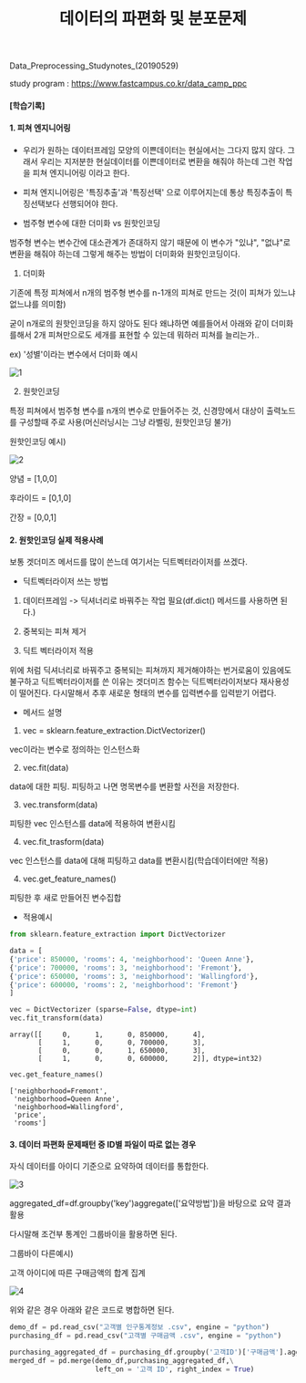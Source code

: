 ﻿---
layout: post
title: "데이터의 파편화 및 분포문제"
tags: [데이터전처리]
comments: true
---

Data_Preprocessing_Studynotes_(20190529)

study program : https://www.fastcampus.co.kr/data_camp_ppc

#### [학습기록]

#### 1. 피쳐 엔지니어링

- 우리가 원하는 데이터프레임 모양의 이쁜데이터는 현실에서는 그다지 많지 않다. 그래서 우리는 지저분한 현실데이터를 이쁜데이터로 변환을 해줘야 하는데 그런 작업을 피쳐 엔지니어링 이라고 한다.


- 피쳐 엔지니어링은 '특징추출'과 '특징선택' 으로 이루어지는데 통상 특징추출이 특징선택보다 선행되어야 한다.


- 범주형 변수에 대한 더미화 vs 원핫인코딩

범주형 변수는 변수간에 대소관계가 존대하지 않기 때문에 이 변수가 "있냐", "없냐"로 변환을 해줘야 하는데 그렇게 해주는 방법이 더미화와 원핫인코딩이다.

1) 더미화 

기존에 특정 피쳐에서 n개의 범주형 변수를 n-1개의 피쳐로 만드는 것(이 피쳐가 있느냐 없느냐를 의미함) 

굳이 n개로의 원핫인코딩을 하지 않아도 된다 왜냐하면 예를들어서 아래와 같이 더미화를해서 2개 피쳐만으로도 세개를 표현할 수 있는데 뭐하러 피쳐를 늘리는가..

ex) '성별'이라는 변수에서 더미화 예시

![1](https://user-images.githubusercontent.com/41605276/58614859-8fefcf80-82f4-11e9-9d53-dc4339edf660.png)

2) 원핫인코딩

특정 피쳐에서 범주형 변수를 n개의 변수로 만들어주는 것, 신경망에서 대상이 출력노드를 구성할때 주로 사용(머신러닝시는 그냥 라벨링, 원핫인코딩 불가)

원핫인코딩 예시)

![2](https://user-images.githubusercontent.com/41605276/58614882-99793780-82f4-11e9-9ffd-619e04af22bb.png)

양념 = [1,0,0]

후라이드 = [0,1,0]

간장 = [0,0,1]

#### 2. 원핫인코딩 실제 적용사례

보통 겟더미즈 메서드를 많이 쓴느데 여기서는 딕트벡터라이저를 쓰겠다. 

- 딕트벡터라이저 쓰는 방법

1) 데이터프레임 -> 딕셔너리로 바꿔주는 작업 필요(df.dict() 메서드를 사용하면 된다.)

2) 중복되는 피쳐 제거

3) 딕트 벡터라이저 적용

위에 처럼 딕셔너리로 바꿔주고 중복되는 피쳐까지 제거해야하는 번거로움이 있음에도 불구하고 딕트벡터라이저를 쓴 이유는 겟더미즈 함수는 딕트벡터라이저보다 재사용성이 떨어진다. 다시말해서 추후 새로운 형태의 변수를 입력변수를 입력받기 어렵다.

- 메서드 설명

1) vec = sklearn.feature_extraction.DictVectorizer()

vec이라는 변수로 정의하는 인스턴스화

2) vec.fit(data)

data에 대한 피팅. 피팅하고 나면 명목변수를 변환할 사전을 저장한다.

3) vec.transform(data)

피팅한 vec 인스턴스를 data에 적용하여 변환시킴

4) vec.fit_trasform(data) 

vec 인스턴스를 data에 대해 피팅하고 data를 변환시킴(학습데이터에만 적용)

4) vec.get_feature_names()

피팅한 후 새로 만들어진 변수집합

- 적용예시


```python
from sklearn.feature_extraction import DictVectorizer

data = [
{'price': 850000, 'rooms': 4, 'neighborhood': 'Queen Anne'},
{'price': 700000, 'rooms': 3, 'neighborhood': 'Fremont'},
{'price': 650000, 'rooms': 3, 'neighborhood': 'Wallingford'},
{'price': 600000, 'rooms': 2, 'neighborhood': 'Fremont'}
]

vec = DictVectorizer (sparse=False, dtype=int)
vec.fit_transform(data)
```




    array([[     0,      1,      0, 850000,      4],
           [     1,      0,      0, 700000,      3],
           [     0,      0,      1, 650000,      3],
           [     1,      0,      0, 600000,      2]], dtype=int32)




```python
vec.get_feature_names()
```




    ['neighborhood=Fremont',
     'neighborhood=Queen Anne',
     'neighborhood=Wallingford',
     'price',
     'rooms']



#### 3. 데이터 파편화 문제패턴 중 ID별 파일이 따로 없는 경우

자식 데이터를 아이디 기준으로 요약하여 데이터를 통합한다.

![3](https://user-images.githubusercontent.com/41605276/58614894-9ed68200-82f4-11e9-82cc-28361f3fbd70.png)

aggregated_df=df.groupby('key')aggregate(['요약방법'])을 바탕으로 요약 결과 활용

다시말해 조건부 통계인 그룹바이을 활용하면 된다.

그룹바이 다른예시)

고객 아이디에 따른 구매금액의 합계 집계

![4](https://user-images.githubusercontent.com/41605276/58614918-a7c75380-82f4-11e9-997f-659591c36200.png)

위와 같은 경우 아래와 같은 코드로 병합하면 된다.


```python
demo_df = pd.read_csv("고객별 인구통계정보 .csv", engine = "python")
purchasing_df = pd.read_csv("고객별 구매금액 .csv", engine = "python")

purchasing_aggregated_df = purchasing_df.groupby('고객ID')['구매금액'].aggregate(['sum'])
merged_df = pd.merge(demo_df,purchasing_aggregated_df,\
                     left_on = '고객 ID', right_index = True)
```
